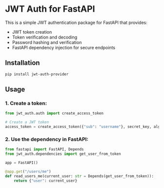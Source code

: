 
# JWT Auth for FastAPI

This is a simple JWT authentication package for FastAPI that provides:

- JWT token creation
- Token verification and decoding
- Password hashing and verification
- FastAPI dependency injection for secure endpoints

## Installation

```bash
pip install jwt-auth-provider
```

## Usage

### 1. Create a token:

```python
from jwt_auth.auth import create_access_token

# Create a JWT token
access_token = create_access_token({"sub": "username"}, secret_key, algorithm)
```

### 2. Use the dependency in FastAPI:

```python
from fastapi import FastAPI, Depends
from jwt_auth.dependencies import get_user_from_token

app = FastAPI()

@app.get("/users/me")
def read_users_me(current_user: str = Depends(get_user_from_token)):
    return {"user": current_user}
```
